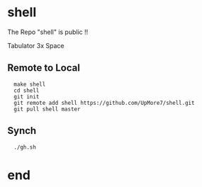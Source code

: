 # shell

The Repo "shell" is public !!

Tabulator 3x Space



## Remote to Local

      make shell
      cd shell
      git init
      git remote add shell https://github.com/UpMore7/shell.git
      git pull shell master
      
      
      
## Synch
      
      ./gh.sh
      
      
      
# end
